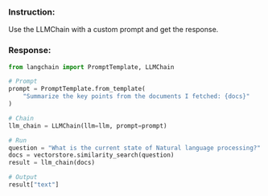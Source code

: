 ### Instruction:
Use the LLMChain with a custom prompt and get the response.

### Response:
```python
from langchain import PromptTemplate, LLMChain

# Prompt
prompt = PromptTemplate.from_template(
    "Summarize the key points from the documents I fetched: {docs}"
)

# Chain
llm_chain = LLMChain(llm=llm, prompt=prompt)

# Run
question = "What is the current state of Natural language processing?"
docs = vectorstore.similarity_search(question)
result = llm_chain(docs)

# Output
result["text"]
```